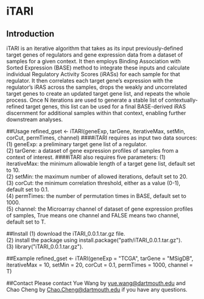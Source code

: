 # iTARI
## Introduction
iTARI is an iterative algorithm that takes as its input previously-defined target genes of regulators and gene expression data from a dataset of samples for a given context. It then employs Binding Association with Sorted Expression (BASE) method to integrate these inputs and calculate individual Regulatory Activity Scores (iRASs) for each sample for that regulator. It then correlates each target gene’s expression with the regulator’s iRAS across the samples, drops the weakly and uncorrelated target genes to create an updated target gene list, and repeats the whole process. Once N iterations are used to generate a stable list of contextually-refined target genes, this list can be used for a final BASE-derived iRAS discernment for additional samples within that context, enabling further downstream analyses. 

##Usage
refined_gset <- iTARI(geneExp, tarGene, iterativeMax, setMin, corCut, permTimes, channel)
####iTARI requires as input two data sources:
  (1) geneExp: a preliminary target gene list of a regulator.<br />
  (2) tarGene: a dataset of gene expression profiles of samples from a context of interest.
####iTARI also requires five parameters:
  (1) iterativeMax: the minimum allowable length of a target gene list, default set to 10.<br />
  (2) setMin: the maximum number of allowed iterations, default set to 20.<br />
  (3) corCut: the minimum correlation threshold, either as a value (0-1), default set to 0.1.<br />
  (4) permTimes: the number of permutation times in BASE, default set to 1000.<br />
  (5) channel: the Microarray channel of dataset of gene expression profiles of samples, True means one channel and FALSE means two channel, default set to T.

##Install
  (1) download the iTARI_0.0.1.tar.gz file.<br />
  (2) install the package using install.package("path/iTARI_0.0.1.tar.gz").<br />
  (3) library("iTARI_0.0.1.tar.gz").<br />

##Example
refined_gset <- iTARI(geneExp = "TCGA", tarGene = "MSigDB", iterativeMax = 10, setMin = 20, corCut = 0.1, permTimes = 1000, channel = T)

##Contact
Please contact Yue Wang by yue.wang@dartmouth.edu and Chao Cheng by Chao.Cheng@dartmouth.edu if you have any questions.
